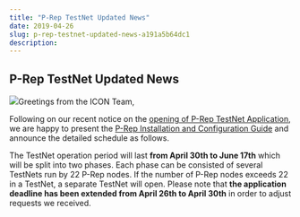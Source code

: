 ```yaml
---
title: "P-Rep TestNet Updated News"
date: 2019-04-26
slug: p-rep-testnet-updated-news-a191a5b64dc1
description:
---
```


## **P-Rep TestNet Updated News**

![](https://cdn-images-1.medium.com/max/800/1*ATbypMEncpwtnoubnhL9fw.png)Greetings from the ICON Team,

Following on our recent notice on the [opening of P-Rep TestNet Application](https://medium.com/helloiconworld/p-rep-testnet-application-open-97e3f7ad1e6d), we are happy to present the [P-Rep Installation and Configuration Guide](https://www.icondev.io/docs/p-rep-installation-and-configuration) and announce the detailed schedule as follows.

The TestNet operation period will last **from April 30th to June 17th** which will be split into two phases. Each phase can be consisted of several TestNets run by 22 P-Rep nodes. If the number of P-Rep nodes exceeds 22 in a TestNet, a separate TestNet will open. Please note that **the application deadline has been extended from April 26th to April 30th** in order to adjust requests we received.

